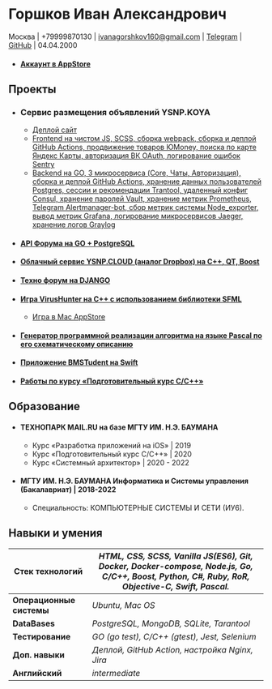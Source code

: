 # Горшков Иван Александрович

Москва | +79999870130 | ivanagorshkov160@gmail.com | [Telegram](https://t.me/wrld_ivan) | [GitHub](https://github.com/IvanGorshkov) | 04.04.2000

* #### [Аккаунт в AppStore](https://apps.apple.com/us/developer/ivan-gorshkov/id621456941?l=ru)

## Проекты

* ### Сервис размещения объявлений YSNP.KOYA
    * [Деплой сайт](https://ykoya.ru) 
    * [Frontend на чистом JS, SCSS, сборка webpack, сборка и деплой GitHub Actions, продвижение товаров ЮMoney, поиска по карте Яндекс Карты, авторизация ВК OAuth, логирование ошибок Sentry](https://github.com/IvanGorshkov/2021_1_YSNP)
    * [Backend на GO, 3 микросервиса (Core, Чаты, Авторизация), сборка и деплой GitHub Actions, хранение данных пользователей Postgres, сессии и рекомендации Trantool, удаленный конфиг Consul, хранение паролей Vault, хранение метрик Prometheus, Telegram Alertmanager-bot, сбор метрик системы Node_exporter, вывод метрик Grafana, логирование микросервисов Jaeger, хранение логов Graylog](https://github.com/IvanGorshkov/2021_1_YSNP-1)

* #### [API Форума на GO + PostgreSQL](https://github.com/IvanGorshkov/DB-TP-HW)

* #### [Облачный сервис YSNP.CLOUD (аналог Dropbox) на C++, QT, Boost](https://github.com/IvanGorshkov/YSPN.Cloud/tree/master)

* #### [Teхно форум на DJANGO](https://github.com/IvanGorshkov/WebDJangoTP)

* #### [Игра VirusHunter на С++ с использованием библиотеки SFML](https://github.com/IvanGorshkov/BeatCovid)
    * [Игра в Mac AppStore](https://apps.apple.com/ru/app/virushunter-2d/id1526288621?mt=12)

* #### [Генератор программной реализации алгоритма на языке Pascal по его схематическому описанию](https://github.com/IvanGorshkov/CodeGenerator)

* #### [Приложение BMSTudent на Swift](https://github.com/alSergey/BMSTudent)

* #### [Работы по курсу «Подготовительный курс С/C++»](https://github.com/IvanGorshkov/prep-2020.01)


## Образование

* #### ТЕХНОПАРК MAIL.RU на базе МГТУ ИМ. Н.Э. БАУМАНА
    * Курс «Разработка приложений на iOS» | 2019
    * Курс «Подготовительный курс С/C++» | 2020
    * Курс «Системный архитектор» | 2020 - 2022

* #### МГТУ ИМ. Н.Э. БАУМАНА Информатика и Системы управления (Бакалавриат) | 2018-2022
    * Специальность: КОМПЬЮТЕРНЫЕ СИСТЕМЫ И СЕТИ (ИУ6).

## Навыки и умения

| **Стек технологий** | *HTML, CSS, SCSS, Vanilla JS(ES6), Git, Docker, Docker-compose, Node.js, Go, C/C++, Boost, Python, C#, Ruby, RoR, Objective-C, Swift, Pascal.* |
|---------------------|----------------------------------------------------------------------------------------------------------------------|
| **Операционные системы** | *Ubuntu, Mac OS* | 
| **DataBases** | *PostgreSQL, MongoDB, SQLite, Tarantool* | 
| **Тестирование** | *GO (go test), C/C++ (gtest), Jest, Selenium* | 
| **Доп. навыки** | *Деплой, GitHub Action, настройка Nginx, Jira* |
| **Английский** | *intermediate* |

